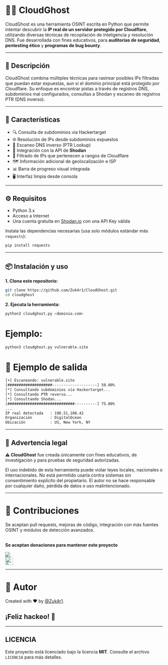# 🕵️‍♂️ CloudGhost 

CloudGhost es una herramienta OSINT escrita en Python que permite intentar descubrir la **IP real de un servidor protegido por Cloudflare**, utilizando diversas técnicas de recopilación de inteligencia y resolución DNS. Fue desarrollada con fines educativos, para **auditorías de seguridad**, **pentesting ético** y **programas de bug bounty**.

---

## 📜 Descripción

CloudGhost combina múltiples técnicas para rastrear posibles IPs filtradas que puedan estar expuestas, aun si el dominio principal está protegido por Cloudflare. Su enfoque es encontrar pistas a través de registros DNS, subdominios mal configurados, consultas a Shodan y escaneo de registros PTR (DNS inverso).

---

## 🚀 Características

- 🔍 Consulta de subdominios vía Hackertarget
- 🌐 Resolución de IPs desde subdominios expuestos
- 🔁 Escaneo DNS inverso (PTR Lookup)
- 🧠 Integración con la API de **Shodan**
- 🚫 Filtrado de IPs que pertenecen a rangos de Cloudflare
- 🗺️ Información adicional de geolocalización e ISP
- 📊 Barra de progreso visual integrada
- 🖥️ Interfaz limpia desde consola

---

## ⚙️ Requisitos

- Python 3.x
- Acceso a Internet
- Una cuenta gratuita en [Shodan.io](https://shodan.io) con una API Key válida

Instala las dependencias necesarias (usa solo módulos estándar más `requests`):

```bash
pip install requests
```
---
## 📦 Instalación y uso

**1. Clona este repositorio:**

```bash
git clone https://github.com/Zuk4r1/CloudGhost.git
cd cloudghost
```

**2. Ejecuta la herramienta:**
```bash
python3 cloudghost.py <dominio.com>
```

# Ejemplo:
```bash
python3 cloudghost.py vulnerable.site
```

# 🧪 Ejemplo de salida

```bash
[+] Escaneando: vulnerable.site
[####################--------------------] 50.00%
[*] Consultando subdominios vía Hackertarget...
[*] Consultando PTR reverso...
[*] Consultando Shodan...
[##############################----------] 75.00%
...
IP real detectada   : 198.51.100.42
Organización        : DigitalOcean
Ubicación           : US, New York, NY
```
---
## 🔐 Advertencia legal

**⚠️ CloudGhost** fue creada únicamente con fines educativos, de investigación y para pruebas de seguridad autorizadas.

El uso indebido de esta herramienta puede violar leyes locales, nacionales o internacionales. No está permitido usarla contra sistemas sin consentimiento explícito del propietario.
El autor no se hace responsable por cualquier daño, pérdida de datos o uso malintencionado.

---
# 🤝 Contribuciones

Se aceptan pull requests, mejoras de código, integración con más fuentes OSINT y módulos de detección avanzados.
  <br />
	<br/>
      	<p width="20px"><b>Se aceptan donaciones para mantener este proyecto</p></b>
	      <a href="https://buymeacoffee.com/investigacq"><img src="https://img.buymeacoffee.com/button-api/?text=Buy me a coffee&emoji=&slug=investigacqc&button_colour=FF5F5F&font_colour=ffffff&font_family=Cookie&outline_colour=000000&coffee_colour=FFDD00" /></a><br />
      	<a href="https://www.paypal.com/paypalme/babiloniaetica"><img title="Donations For Projects" height="25" src="https://ionicabizau.github.io/badges/paypal.svg" /></a>
</div>

---
# 🧠 Autor

Created with ❤️ by [@Zuk4r1](https://github.com/Zuk4r1).

## ¡Feliz hackeo! 🎯

---
## LICENCIA
Este proyecto está licenciado bajo la licencia **MIT**. Consulte el archivo `LICENCIA` para más detalles.

